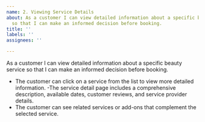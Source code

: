 ```yaml
---
name: 2. Viewing Service Details
about: As a customer I can view detailed information about a specific beauty service
  so that I can make an informed decision before booking.
title: ''
labels: ''
assignees: ''

---
```


As a customer I can view detailed information about a specific beauty service so that I can make an informed decision before booking.

- The customer can click on a service from the list to view more detailed information.
-The service detail page includes a comprehensive description, available dates, customer reviews, and service provider details.
- The customer can see related services or add-ons that complement the selected service.
